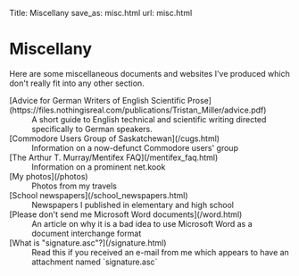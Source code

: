 Title: Miscellany
save_as: misc.html
url: misc.html

# Miscellany

Here are some miscellaneous documents and websites I've produced which
don't really fit into any other section.

</dl>
<dt>[Advice for German Writers of English Scientific Prose](https://files.nothingisreal.com/publications/Tristan_Miller/advice.pdf)</dt>
<dd>A short guide to English technical and scientific writing directed specifically to German speakers.</dd>
<dt>[Commodore Users Group of Saskatchewan](/cugs.html)</dt>
<dd>Information on a now-defunct Commodore users' group</dd>
<dt>[The Arthur T. Murray/Mentifex FAQ](/mentifex_faq.html)</dt>
<dd>Information on a prominent net.kook</dd>
<dt>[My photos](/photos)</dt>
<dd>Photos from my travels</dd>
<dt>[School newspapers](/school_newspapers.html)</dt>
<dd>Newspapers I published in elementary and high school</dd>
<dt>[Please don't send me Microsoft Word documents](/word.html)</dt>
<dd>An article on why it is a bad idea to use Microsoft Word as a document interchange format
<dt>[What is "signature.asc"?](/signature.html)</dt>
<dd>Read this if you received an e-mail from me which appears to have an attachment named `signature.asc`</dd>
</dl>
